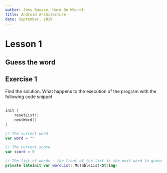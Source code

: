 ```yaml
---
author: Jens Buysse, Harm De Weirdt
title: Android Architecture
date: September, 2019
---
```


# Lesson 1

## Guess the word

## Exercise 1

Find the solution. What happens to the execution of the program with the following
code snippet

##
```kotlin
init {
    resetList()
    nextWord()
}

// The current word
var word = ""

// The current score
var score = 0

// The list of words - the front of the list is the next word to guess
private lateinit var wordList: MutableList<String>

```
